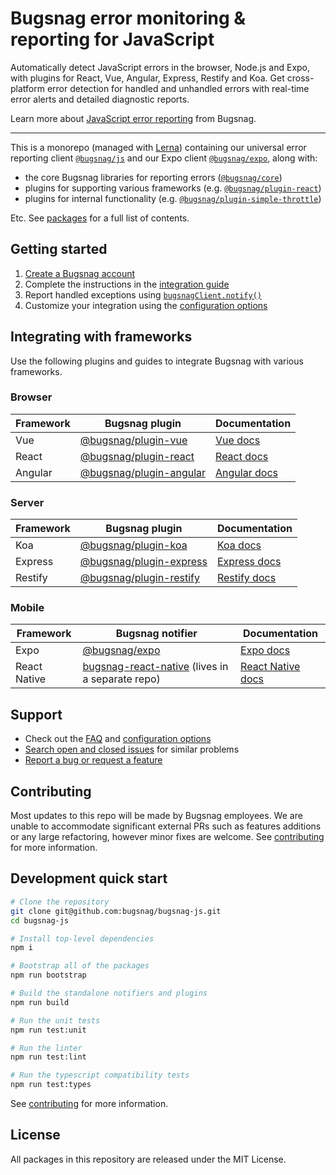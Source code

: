 # Bugsnag error monitoring & reporting for JavaScript  

Automatically detect JavaScript errors in the browser, Node.js and Expo, with plugins for React, Vue, Angular, Express, Restify and Koa. Get cross-platform error detection for handled and unhandled errors with real-time error alerts and detailed diagnostic reports.

Learn more about [JavaScript error reporting](https://www.bugsnag.com/platforms/javascript/) from Bugsnag.

---

This is a monorepo (managed with [Lerna](https://lernajs.io/)) containing our universal error reporting client [`@bugsnag/js`](/packages/js) and our Expo client [`@bugsnag/expo`](/packages/expo), along with:

- the core Bugsnag libraries for reporting errors ([`@bugsnag/core`](/packages/core))
- plugins for supporting various frameworks (e.g. [`@bugsnag/plugin-react`](/packages/plugin-react))
- plugins for internal functionality (e.g. [`@bugsnag/plugin-simple-throttle`](/packages/plugin-simple-throttle))

Etc. See [packages](/packages) for a full list of contents.

## Getting started

1. [Create a Bugsnag account](https://www.bugsnag.com)
2. Complete the instructions in the [integration guide](https://docs.bugsnag.com/platforms/javascript/)
3. Report handled exceptions using
   [`bugsnagClient.notify()`](https://docs.bugsnag.com/platforms/javascript/#reporting-handled-exceptions)
4. Customize your integration using the
   [configuration options](https://docs.bugsnag.com/platforms/javascript/configuration-options/)

## Integrating with frameworks

Use the following plugins and guides to integrate Bugsnag with various frameworks.

### Browser

| Framework  | Bugsnag plugin | Documentation |
| ---------- | -------------- | --------------|
| Vue | [@bugsnag/plugin-vue](packages/plugin-vue) | [Vue docs](https://docs.bugsnag.com/platforms/javascript/vue)
| React | [@bugsnag/plugin-react](packages/plugin-react) | [React docs](https://docs.bugsnag.com/platforms/javascript/react)
| Angular | [@bugsnag/plugin-angular](packages/plugin-angular) | [Angular docs](https://docs.bugsnag.com/platforms/javascript/angular)

### Server

| Framework  | Bugsnag plugin | Documentation |
| ---------- | -------------- | --------------|
| Koa | [@bugsnag/plugin-koa](packages/plugin-koa)  | [Koa docs](https://docs.bugsnag.com/platforms/javascript/koa) |
| Express | [@bugsnag/plugin-express](packages/plugin-express)  | [Express docs](https://docs.bugsnag.com/platforms/javascript/express) |
| Restify | [@bugsnag/plugin-restify](packages/plugin-restify)  | [Restify docs](https://docs.bugsnag.com/platforms/javascript/restify) |

### Mobile

| Framework  | Bugsnag notifier | Documentation |
| ---------- | -------------- | --------------|
| Expo | [@bugsnag/expo](packages/expo)  | [Expo docs](https://docs.bugsnag.com/platforms/react-native/expo/) |
| React Native | [bugsnag-react-native](https://github.com/bugsnag/bugsnag-react-native) (lives in a separate repo) | [React Native docs](https://docs.bugsnag.com/platforms/react-native/react-native/) |

## Support

* Check out the [FAQ](https://docs.bugsnag.com/platforms/javascript/faq) and [configuration options](https://docs.bugsnag.com/platforms/javascript/configuration-options)
* [Search open and closed issues](https://github.com/bugsnag/bugsnag-js/issues?q=+) for similar problems
* [Report a bug or request a feature](https://github.com/bugsnag/bugsnag-js/issues/new)

## Contributing

Most updates to this repo will be made by Bugsnag employees. We are unable to accommodate significant external PRs such as features additions or any large refactoring, however minor fixes are welcome. See [contributing](CONTRIBUTING.md) for more information.

## Development quick start

```sh
# Clone the repository
git clone git@github.com:bugsnag/bugsnag-js.git
cd bugsnag-js

# Install top-level dependencies
npm i

# Bootstrap all of the packages
npm run bootstrap

# Build the standalone notifiers and plugins
npm run build

# Run the unit tests
npm run test:unit

# Run the linter
npm run test:lint

# Run the typescript compatibility tests
npm run test:types
```

See [contributing](CONTRIBUTING.md) for more information.

## License

All packages in this repository are released under the MIT License.
